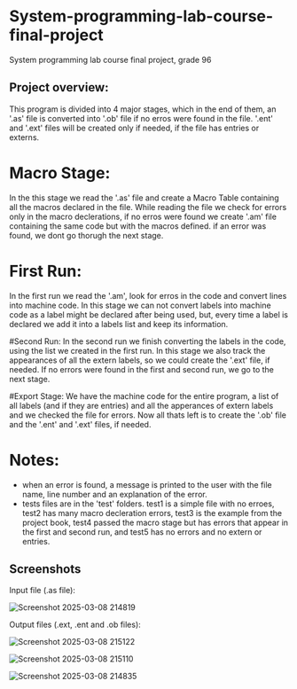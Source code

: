 # System-programming-lab-course-final-project
System programming lab course final project, grade 96

## Project overview:
This program is divided into 4 major stages, which in the end of them, an '.as' file is converted
into '.ob' file if no erros were found in the file. '.ent' and '.ext' files will be created only
if needed, if the file has entries or externs.

# Macro Stage:
In the this stage we read the '.as' file and create a Macro Table containing all the macros 
declared in the file. While reading the file we check for errors only in the macro declerations,
if no erros were found we create '.am' file containing the same code but with the macros defined.
if an error was found, we dont go thorugh the next stage.

# First Run:
In the first run we read the '.am', look for erros in the code and convert lines into machine code.
In this stage we can not convert labels into machine code as a label might be declared after being used, but,
every time a label is declared we add it into a labels list and keep its information.

#Second Run:
In the second run we finish converting the labels in the code, using the list we created in the
first run. In this stage we also track the appearances of all the extern labels, so we could create the
'.ext' file, if needed.
If no errors were found in the first and second run, we go to the next stage.

#Export Stage:
We have the machine code for the entire program, a list of all labels (and if they are entries)
and all the apperances of extern labels and we checked the file for errors.
Now all thats left is to create the '.ob' file and the '.ent' and '.ext' files, if needed.

# Notes:
- when an error is found, a message is printed to the user with the file name, line number
	and an explanation of the error.
- tests files are in the 'test' folders. test1 is a simple file with no erroes,
	test2 has many macro decleration errors, test3 is the example from the project book,
	test4 passed the macro stage but has errors that appear in the first and second run,
	and test5 has no errors and no extern or entries.

## Screenshots
Input file (.as file):

![Screenshot 2025-03-08 214819](https://github.com/user-attachments/assets/0d53e8f2-6164-444f-aa2d-c8d622366978)

Output files (.ext, .ent and .ob files):

![Screenshot 2025-03-08 215122](https://github.com/user-attachments/assets/c61768b0-258b-4875-9522-970835ca2fd3)

![Screenshot 2025-03-08 215110](https://github.com/user-attachments/assets/cebc4efa-598a-4537-af9a-52a13f44bb18)

![Screenshot 2025-03-08 214835](https://github.com/user-attachments/assets/af135513-3158-4371-b7bb-80e11371536a)
